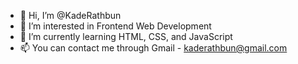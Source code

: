 - 👋 Hi, I’m @KadeRathbun
- 👀 I’m interested in Frontend Web Development
- 🌱 I’m currently learning HTML, CSS, and JavaScript
- 📫 You can contact me through Gmail - kaderathbun@gmail.com

<!---
KadeRathbun/KadeRathbun is a ✨ special ✨ repository because its `README.md` (this file) appears on your GitHub profile.
You can click the Preview link to take a look at your changes.
--->
